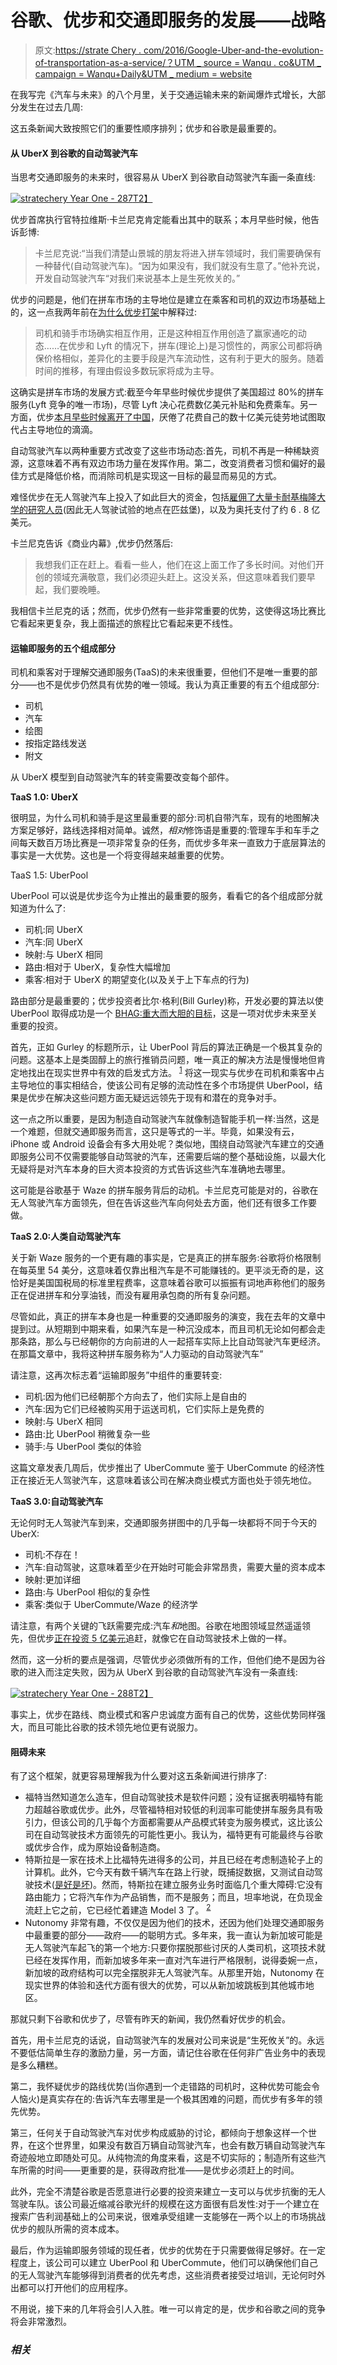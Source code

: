 # 谷歌、优步和交通即服务的发展——战略

> 原文:[https://strate Chery . com/2016/Google-Uber-and-the-evolution-of-transportation-as-a-service/？UTM _ source = Wanqu . co&UTM _ campaign = Wanqu+Daily&UTM _ medium = website](https://stratechery.com/2016/google-uber-and-the-evolution-of-transportation-as-a-service/?utm_source=wanqu.co&utm_campaign=Wanqu+Daily&utm_medium=website)

在我写完《汽车与未来》的八个月里，关于交通运输未来的新闻爆炸式增长，大部分发生在过去几周:

这五条新闻大致按照它们的重要性顺序排列；优步和谷歌是最重要的。

#### 从 UberX 到谷歌的自动驾驶汽车

当思考交通即服务的未来时，很容易从 UberX 到谷歌自动驾驶汽车画一条直线:

[![stratechery Year One - 287](../Images/1a4f5490ee671a2b018108121ca8e0d3.png)T2】](https://i0.wp.com/stratechery.com/wp-content/uploads/2016/08/stratechery-Year-One-287.png?ssl=1)

优步首席执行官特拉维斯·卡兰尼克肯定能看出其中的联系；本月早些时候，他告诉彭博:

> 卡兰尼克说:“当我们清楚山景城的朋友将进入拼车领域时，我们需要确保有一种替代(自动驾驶汽车)。“因为如果没有，我们就没有生意了。”他补充说，开发自动驾驶汽车“对我们来说基本上是生死攸关的。”

优步的问题是，他们在拼车市场的主导地位是建立在乘客和司机的双边市场基础上的，这一点我两年前在[为什么优步打架](https://stratechery.com/2014/uber-fights/)中解释过:

> 司机和骑手市场确实相互作用，正是这种相互作用创造了赢家通吃的动态……在优步和 Lyft 的情况下，拼车(理论上)是习惯性的，两家公司都将确保价格相似，差异化的主要手段是汽车流动性，这有利于更大的服务。随着时间的推移，有理由假设多数玩家将成为主导。

这确实是拼车市场的发展方式:截至今年早些时候优步提供了美国超过 80%的拼车服务(Lyft 竞争的唯一市场)，尽管 Lyft 决心花费数亿美元补贴和免费乘车。另一方面，优步[本月早些时候离开了中国](https://stratechery.com/2016/didi-acquires-uber-china-why-uber-china-was-doomed-was-uber-china-worth-it/)，厌倦了花费自己的数十亿美元徒劳地试图取代占主导地位的滴滴。

自动驾驶汽车以两种重要方式改变了这些市场动态:首先，司机不再是一种稀缺资源，这意味着不再有双边市场力量在发挥作用。第二，改变消费者习惯和偏好的最佳方式是降低价格，而消除司机是实现这一目标的最显而易见的方式。

难怪优步在无人驾驶汽车上投入了如此巨大的资金，包括[雇佣了大量卡耐基梅隆大学的研究人员](http://www.wsj.com/articles/is-uber-a-friend-or-foe-of-carnegie-mellon-in-robotics-1433084582)(因此无人驾驶试验的地点在匹兹堡)，以及为奥托支付了约 6 . 8 亿美元。

卡兰尼克告诉《商业内幕》,优步仍然落后:

> 我想我们正在赶上。看看一些人，他们在这上面工作了多长时间。对他们开创的领域充满敬意，我们必须迎头赶上。这没关系，但这意味着我们要早起，我们要晚睡。

我相信卡兰尼克的话；然而，优步仍然有一些非常重要的优势，这使得这场比赛比它看起来更复杂，我上面描述的旅程比它看起来更不线性。

#### 运输即服务的五个组成部分

司机和乘客对于理解交通即服务(TaaS)的未来很重要，但他们不是唯一重要的部分——也不是优步仍然具有优势的唯一领域。我认为真正重要的有五个组成部分:

*   司机
*   汽车
*   绘图
*   按指定路线发送
*   附文

从 UberX 模型到自动驾驶汽车的转变需要改变每个部件。

**TaaS 1.0: UberX**

很明显，为什么司机和骑手是这里最重要的部分:司机自带汽车，现有的地图解决方案足够好，路线选择相对简单。诚然，*相对*修饰语是重要的:管理车手和车手之间每天数百万场比赛是一项非常复杂的任务，而优步多年来一直致力于底层算法的事实是一大优势。这也是一个将变得越来越重要的优势。

TaaS 1.5: UberPool

UberPool 可以说是优步迄今为止推出的最重要的服务，看看它的各个组成部分就知道为什么了:

*   司机:同 UberX
*   汽车:同 UberX
*   映射:与 UberX 相同
*   路由:相对于 UberX，复杂性大幅增加
*   乘客:相对于 UberX 的期望变化(以及关于上下车点的行为)

路由部分是最重要的；优步投资者比尔·格利(Bill Gurley)称，开发必要的算法以使 UberPool 取得成功是一个 [BHAG:重大而大胆的目标](http://abovethecrowd.com/2015/01/30/ubers-new-bhag-uberpool/)，这是一项对优步未来至关重要的投资。

首先，正如 Gurley 的标题所示，让 UberPool 背后的算法正确是一个极其复杂的问题。这基本上是类固醇上的旅行推销员问题，唯一真正的解决方法是慢慢地但肯定地找出在现实世界中有效的启发式方法。 <sup id="rf1-2258">[1](#fn1-2258 "Machine learning is relatively ineffective at solving this specific type of problem")</sup> 将这一现实与优步在司机和乘客中占主导地位的事实相结合，使该公司有足够的流动性在多个市场提供 UberPool，结果是优步在解决这些问题方面无疑远远领先于现有和潜在的竞争对手。

这一点之所以重要，是因为制造自动驾驶汽车就像制造智能手机一样:当然，这是一个难题，但就交通即服务而言，这只是等式的一半。毕竟，如果没有云，iPhone 或 Android 设备会有多大用处呢？类似地，围绕自动驾驶汽车建立的交通即服务公司不仅需要能够自动驾驶的汽车，还需要后端的整个基础设施，以最大化无疑将是对汽车本身的巨大资本投资的方式告诉这些汽车准确地去哪里。

这可能是谷歌基于 Waze 的拼车服务背后的动机。卡兰尼克可能是对的，谷歌在无人驾驶汽车方面领先，但在告诉这些汽车向何处去方面，他们还有很多工作要做。

**TaaS 2.0:人类自动驾驶汽车**

关于新 Waze 服务的一个更有趣的事实是，它是真正的拼车服务:谷歌将价格限制在每英里 54 美分，这意味着仅靠出租汽车是不可能赚钱的。更平淡无奇的是，这恰好是美国国税局的标准里程费率，这意味着谷歌可以振振有词地声称他们的服务正在促进拼车和分享油钱，而没有雇用承包商的所有复杂问题。

尽管如此，真正的拼车本身也是一种重要的交通即服务的演变，我在去年的文章中提到过。从短期到中期来看，如果汽车是一种沉没成本，而且司机无论如何都会走那条路，那么与已经朝你的方向前进的人一起搭车实际上比自动驾驶汽车更经济。在那篇文章中，我将这种拼车服务称为“人力驱动的自动驾驶汽车”

请注意，这再次标志着“运输即服务”中组件的重要转变:

*   司机:因为他们已经朝那个方向去了，他们实际上是自由的
*   汽车:因为它们已经被购买用于运送司机，它们实际上是免费的
*   映射:与 UberX 相同
*   路由:比 UberPool 稍微复杂一些
*   骑手:与 UberPool 类似的体验

这篇文章发表几周后，优步推出了 UberCommute 鉴于 UberCommute 的经济性正在接近无人驾驶汽车，这意味着该公司在解决商业模式方面也处于领先地位。

**TaaS 3.0:自动驾驶汽车**

无论何时无人驾驶汽车到来，交通即服务拼图中的几乎每一块都将不同于今天的 UberX:

*   司机:不存在！
*   汽车:自动驾驶，这意味着至少在开始时可能会非常昂贵，需要大量的资本成本
*   映射:更加详细
*   路由:与 UberPool 相似的复杂性
*   乘客:类似于 UberCommute/Waze 的经济学

请注意，有两个关键的飞跃需要完成:汽车*和*地图。谷歌在地图领域显然遥遥领先，但优步[正在投资 5 亿美元](http://www.ft.com/cms/s/0%2Fe0dfa45e-5522-11e6-befd-2fc0c26b3c60.html?ft_site=falcon&desktop=true#axzz4G0M5oyu8)追赶，就像它在自动驾驶技术上做的一样。

然而，这一分析的要点是强调，尽管优步必须做所有的工作，但他们绝不是因为谷歌的进入而注定失败，因为从 UberX 到谷歌的自动驾驶汽车没有一条直线:

[![stratechery Year One - 288](../Images/f20575c15b28eedb3872274efcc541ea.png)T2】](https://i0.wp.com/stratechery.com/wp-content/uploads/2016/08/stratechery-Year-One-288.png?ssl=1)

事实上，优步在路线、商业模式和客户忠诚度方面有自己的优势，这些优势同样强大，而且可能比谷歌的技术领先地位更有说服力。

#### 阻碍未来

有了这个框架，就更容易理解我为什么要对这五条新闻进行排序了:

*   福特当然知道怎么造车，但自动驾驶技术是软件问题；没有证据表明福特有能力超越谷歌或优步。此外，尽管福特相对较低的利润率可能使拼车服务具有吸引力，但该公司的几乎每个方面都需要从产品模式转变为服务模式，这比该公司在自动驾驶技术方面领先的可能性更小。我认为，福特更有可能最终与谷歌或优步合作，成为原始设备制造商。
*   特斯拉是一家在技术上比福特先进得多的公司，并且已经在考虑制造轮子上的计算机。此外，它今天有数千辆汽车在路上行驶，既捕捉数据，又测试自动驾驶技术([是好是坏](https://stratechery.com/2016/the-tesla-autopilot-fatality-uber-partners-with-hertz/))。然而，特斯拉在建立服务业务时面临几个重大障碍:它没有路由能力；它将汽车作为产品销售，而不是服务；而且，坦率地说，在负现金流赶上它之前，它已经忙着建造 Model 3 了。 <sup id="rf2-2258">[2](#fn2-2258 "One company I haven’t mentioned is Apple, but I put them in the same category as Tesla: they are a product company with legitimate questions about their cloud capabilities")</sup>
*   Nutonomy 非常有趣，不仅仅是因为他们的技术，还因为他们处理交通即服务中最重要的部分——政府——的聪明方式。多年来，我一直认为新加坡可能是无人驾驶汽车起飞的第一个地方:只要你摆脱那些讨厌的人类司机，这项技术就已经在发挥作用，而新加坡多年来一直对汽车进行严格限制，说得委婉一点，新加坡的政府结构可以完全摆脱非无人驾驶汽车。从那里开始，Nutonomy 在现实世界的体验和迭代方面有很大的优势，可以从新加坡跳板到其他城市地区。

那就只剩下谷歌和优步了，尽管有昨天的新闻，我仍然看好优步的机会。

首先，用卡兰尼克的话说，自动驾驶汽车的发展对公司来说是“生死攸关”的。永远不要低估简单生存的激励力量，另一方面，请记住谷歌在任何非广告业务中的表现是多么糟糕。

第二，我怀疑优步的路线优势(当你遇到一个走错路的司机时，这种优势可能会令人恼火)是真实存在的:告诉汽车去哪里是一个极其困难的问题，而优步有多年的领先优势。

第三，任何关于自动驾驶汽车对优步构成威胁的讨论，都倾向于想象这样一个世界，在这个世界里，如果没有数百万辆自动驾驶汽车，也会有数万辆自动驾驶汽车奇迹般地立即随处可见。从纯物流的角度来看，这是不切实际的；制造所有这些汽车所需的时间——更重要的是，获得政府批准——是优步必须赶上的时间。

此外，完全不清楚谷歌是否愿意进行必要的投资来建立一支可以与优步抗衡的无人驾驶车队。该公司最近缩减谷歌光纤的规模在这方面很有启发性:对于一个建立在搜索广告利润基础上的公司来说，很难承受组建一支能够在一两个以上的市场挑战优步的舰队所需的资本成本。

最后，作为运输即服务领域的现任者，优步的优势在于只需要做得足够好。在一定程度上，该公司可以建立 UberPool 和 UberCommute，他们可以确保他们自己的无人驾驶汽车能够得到消费者的优先考虑，这些消费者接受过培训，无论何时外出都可以打开他们的应用程序。

不用说，接下来的几年将会引人入胜。唯一可以肯定的是，优步和谷歌之间的竞争将会非常激烈。

### *相关*